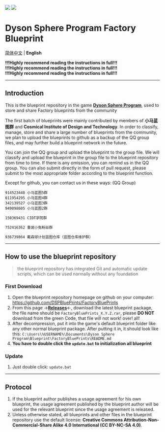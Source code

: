 ![](https://img.shields.io/github/languages/code-size/DSPBluePrints/FactoryBluePrints?style=for-the-badge)
![](https://img.shields.io/github/last-commit/DSPBluePrints/FactoryBluePrints?style=for-the-badge)

# Dyson Sphere Program Factory Blueprint

[简体中文](./README.md) | **English**

**!!!Highly recommend reading the instructions in full!!!**  
**!!!Highly recommend reading the instructions in full!!!**  
**!!!Highly recommend reading the instructions in full!!!**  

---

## Introduction

This is the blueprint repository in the game [**Dyson Sphere Program**](https://store.steampowered.com/app/1366540/_/), used to store and share Factory blueprints from the community  

The first batch of blueprints were mainly contributed by members of **小马蓝图群** and **Cosmical Institute of Design and Technology**. In order to classify, manage, store and share a large number of blueprints from the community, we plan to upload the blueprints to github as a backup of the QQ group files, and may further build a blueprint network in the future.  

You can join the QQ group and upload the blueprint to the group file. We will classify and upload the blueprint in the group file to the blueprint repository from time to time. If there is any omission, you can remind us in the QQ group. You can also submit directly in the form of pull request, please submit to the most appropriate folder according to the blueprint function.  

Except for github, you can contact us in these ways: (QQ Group)  

```text
914523440 小马蓝图5群
611954295 小马蓝图4群
342139527 小马蓝图3群
949098605 小马蓝图2群

150369431 CIDT学院群

752416362 重装小兔粉丝群

936739864 戴森球计划蓝图仓库（蓝图仓库维护群）
```

---

## How to use the blueprint repository

> the blueprint repository has integrated Git and automatic update scripts, which can be used normally without any foundation  

### First Download

1. Open the blueprint repository homepage on github on your computer: https://github.com/DSPBluePrints/FactoryBluePrints  
2. From this page ->[**Releases**](https://github.com/DSPBluePrints/FactoryBluePrints/releases)<-, download the latest blueprint package, the file name should be `FactoryBluePrints_X.Y.Z.rar`, please **DO NOT** download from the green Code, that file will not work! over! all!  
3. After decompression, put it into the game's default blueprint folder like any other normal blueprint package. After putting it in, it should look like this: `C:\Users\%USERNAME%\Documents\Dyson Sphere Program\Blueprint\FactoryBluePrints\README.md`  
4. **You have to double click the `update.bat` to initialization all blueprint**  

### Update

1. Just double click: `update.bat`  

---

## Protocol

1. If the blueprint author publishes a usage agreement for his own blueprint, the usage agreement published by the blueprint author will be used for the relevant blueprint since the usage agreement is released.  
2. Unless otherwise stated, all blueprints and other files in the blueprint repository use the default license: **Creative Commons Attribution-Non-Commercial-Share Alike 4.0 International (CC BY-NC-SA 4.0)**.  
